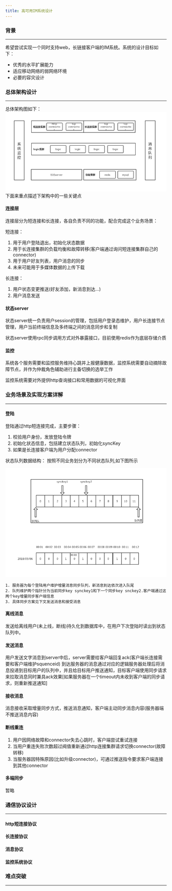 ```yaml
---
title: 高可用IM系统设计
---
```


### 背景
---
希望尝试实现一个同时支持web，长链接客户端的IM系统。系统的设计目标如下：
* 优秀的水平扩展能力
* 适应移动网络的弱网络环境
* 必要的容灾设计


### 总体架构设计
---
总体架构图如下：
![总体架构图](../img/im-arch.png "im 系统架构图")
下面来重点描述下架构中的一些关键点

#### 连接层

连接层分为短连接和长连接，各自负责不同的功能，配合完成这个业务场景：

  短连接：

  1.  用于用户登陆退出，初始化状态数据
  2.  用于长连接集群的负载均衡和故障转移(客户端通过询问短连接集群自己的connector)
  3.  用于用户好友列表，用户消息的同步
  4.  未来可能用于多媒体数据的上传下载

长连接：

  1. 用户状态变更推送(好友添加，新消息到达...)
  2. 用户消息发送

#### 状态server

 状态server统一负责用户session的管理，包括用户登录态维护，用户长连接节点管理，用户当前终端信息及多终端之间的消息同步和复制

 状态server使用rpc同步调用方式对外暴露接口，目前使用redis作为底层存储介质

 #### 监控

 系统各个服务需要和监控服务维持心跳并上报健康数据，监控系统需要自动摘除故障节点，并作为仲裁角色辅助进行主备切换的选举工作

 监控系统需要对外提供http查询接口和常用数据的可视化界面


 ### 业务场景及实现方案详解
---

#### 登陆
登陆通过http短连接完成，主要步骤：
  1. 校验用户身份，发放登陆令牌
  2. 初始化状态信息，包括建立状态队列，初始化syncKey
  3. 如果是长连接客户端为用户分配connector

状态队列数据结构：
  按照不同业务划分为不同状态队列,如下图所示

  ![状态队列](../img/im-msg-queue.png "状态队列")


    1. 服务器为每个登陆用户维护增量消息同步队列，新消息到达依次进入队尾
    2. 队列维护两个指针分为当前同步key synckey1和下一个同步key snckey2.客户端通过这两个key增量同步客户端信息
    3. 具体同步方案见下文发送消息和接受消息


#### 离线消息

发送给离线用户(未上线，断线)持久化到数据库中，在用户下次登陆时读出到状态队列中。

#### 发送消息

用户发送文字消息到server中后，server需要给客户端回复ack(客户端长连接需要和客户端维护squenceid)
到达服务器的消息通过对应的逻辑服务器处理后将消息投递到目标用户的队列中，并且给目标用户推送通知，目标客户端使用同步请求来拉取消息同时兼具ack效果[如果服务器在一个timeout内未收到客户端的同步请求，则重新推送通知]

#### 接收消息

消息接收采取增量同步方式，推送消息通知，客户端主动同步消息内容(服务器端不推送消息内容)

#### 断线重连

   1. 用户因网络故障和connector失去心跳时，客户端尝试重试连接
   2. 当用户重连失败次数超过阀值重新通过http连接集群请求切换connector(故障转移)
   3. 当服务器因特殊原因(比如升级connector)，可通过推送指令要求客户端连接到其他connector

#### 多端同步
   暂略


 ### 通信协议设计
---

 #### http短连接协议

 #### 长连接协议

 #### 消息协议

 #### 监控系统协议

 ### 难点突破
---
